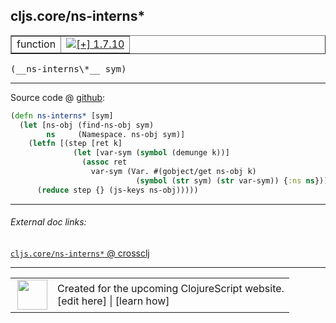 ## cljs.core/ns-interns\*



 <table border="1">
<tr>
<td>function</td>
<td><a href="https://github.com/cljsinfo/cljs-api-docs/tree/1.7.10"><img valign="middle" alt="[+] 1.7.10" title="Added in 1.7.10" src="https://img.shields.io/badge/+-1.7.10-lightgrey.svg"></a> </td>
</tr>
</table>


 <samp>
(__ns-interns\*__ sym)<br>
</samp>

---







Source code @ [github](https://github.com/clojure/clojurescript/blob/r1.7.58/src/main/cljs/cljs/core.cljs#L10114-L10122):

```clj
(defn ns-interns* [sym]
  (let [ns-obj (find-ns-obj sym)
        ns     (Namespace. ns-obj sym)]
    (letfn [(step [ret k]
              (let [var-sym (symbol (demunge k))]
                (assoc ret
                  var-sym (Var. #(gobject/get ns-obj k)
                            (symbol (str sym) (str var-sym)) {:ns ns}))))]
      (reduce step {} (js-keys ns-obj)))))
```

<!--
Repo - tag - source tree - lines:

 <pre>
clojurescript @ r1.7.58
└── src
    └── main
        └── cljs
            └── cljs
                └── <ins>[core.cljs:10114-10122](https://github.com/clojure/clojurescript/blob/r1.7.58/src/main/cljs/cljs/core.cljs#L10114-L10122)</ins>
</pre>

-->

---



###### External doc links:

[`cljs.core/ns-interns*` @ crossclj](http://crossclj.info/fun/cljs.core.cljs/ns-interns*.html)<br>

---

 <table>
<tr><td>
<img valign="middle" align="right" width="48px" src="http://i.imgur.com/Hi20huC.png">
</td><td>
Created for the upcoming ClojureScript website.<br>
[edit here] | [learn how]
</td></tr></table>

[edit here]:https://github.com/cljsinfo/cljs-api-docs/blob/master/cljsdoc/cljs.core_ns-internsSTAR.cljsdoc
[learn how]:https://github.com/cljsinfo/cljs-api-docs/wiki/cljsdoc-files

<!--

This information was too distracting to show to readers, but I'll leave it
commented here since it is helpful to:

- pretty-print the data used to generate this document
- and show how to retrieve that data



The API data for this symbol:

```clj
{:ns "cljs.core",
 :name "ns-interns*",
 :type "function",
 :signature ["[sym]"],
 :source {:code "(defn ns-interns* [sym]\n  (let [ns-obj (find-ns-obj sym)\n        ns     (Namespace. ns-obj sym)]\n    (letfn [(step [ret k]\n              (let [var-sym (symbol (demunge k))]\n                (assoc ret\n                  var-sym (Var. #(gobject/get ns-obj k)\n                            (symbol (str sym) (str var-sym)) {:ns ns}))))]\n      (reduce step {} (js-keys ns-obj)))))",
          :title "Source code",
          :repo "clojurescript",
          :tag "r1.7.58",
          :filename "src/main/cljs/cljs/core.cljs",
          :lines [10114 10122]},
 :full-name "cljs.core/ns-interns*",
 :full-name-encode "cljs.core_ns-internsSTAR",
 :history [["+" "1.7.10"]]}

```

Retrieve the API data for this symbol:

```clj
;; from Clojure REPL
(require '[clojure.edn :as edn])
(-> (slurp "https://raw.githubusercontent.com/cljsinfo/cljs-api-docs/catalog/cljs-api.edn")
    (edn/read-string)
    (get-in [:symbols "cljs.core/ns-interns*"]))
```

-->
